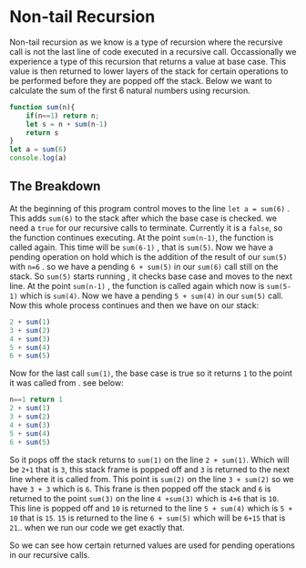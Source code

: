 # Non-tail Recursion
Non-tail recursion as we know is a type of recursion where the recursive call is not the last line of code executed in a recursive call. Occassionally we experience a type of this recursion that returns a value at base case. This value is then returned to lower layers of the stack for certain operations to be performed before they are popped off the stack.
Below we want to calculate the sum of the first 6 natural numbers using recursion.

```javascript
function sum(n){
    if(n==1) return n;
    let s = n + sum(n-1)
    return s
}
let a = sum(6)
console.log(a)
```

## The Breakdown
At the beginning of this program control moves to the line  `let a = sum(6)` . This adds `sum(6)` to the stack
after which the base case is checked. we need a `true` for our recursive calls to terminate. Currently it is a `false`, so the function continues executing. At the point `sum(n-1)`, the function is called again. This time will be `sum(6-1)` , that is `sum(5)`. Now we have a pending operation on hold  which is the addition of the result of our `sum(5)` with `n=6` . so we have a pending `6 + sum(5)` in our `sum(6)`  call still on the stack. So `sum(5)` starts running , it checks base case and moves to the next line. At the point `sum(n-1)` , the function is called again which now is  `sum(5-1)` which is `sum(4)`. Now we have a pending `5 + sum(4)` in our `sum(5)` call. Now this whole process continues and then we have on our stack:

```javascript
2 + sum(1)
3 + sum(2)
4 + sum(3)
5 + sum(4)
6 + sum(5)
```
Now for the last call `sum(1)`, the base case is true so it returns `1` to the point it was called from . see below:

```javascript
n==1 return 1
2 + sum(1)
3 + sum(2)
4 + sum(3)
5 + sum(4)
6 + sum(5)
```
So it pops off the stack returns to `sum(1)` on the line `2 + sum(1)`.  Which will be `2+1` that is `3`, this stack frame is popped off and `3` is returned to the next line where it is called from.  This point is `sum(2)` on the line `3 + sum(2)` so we have `3 + 3` which is `6`. This frane is then popped off the stack and `6` is returned to the point `sum(3)` on the line `4 +sum(3)` which is `4+6` that is `10`. This line is popped off and `10` is returned to the line `5 + sum(4)` which is `5 + 10` that is `15`. `15` is returned to the line `6 + sum(5)` which will be `6+15` that is `21`.. when we run our code we get exactly that.

So we can see how certain returned values are used for pending operations in our recursive calls.

